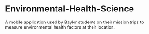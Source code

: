 # Environmental-Health-Science
A mobile application used by Baylor students on their mission trips to measure environmental health factors at their location.
